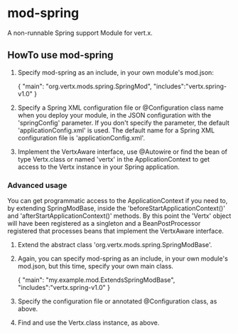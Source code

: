 # mod-spring

A non-runnable Spring support Module for vert.x.

## HowTo use mod-spring

1. Specify mod-spring as an include, in your own module's mod.json:

    {
      "main": "org.vertx.mods.spring.SpringMod",
      "includes":"vertx.spring-v1.0"
    }

2. Specify a Spring XML configuration file or @Configuration class name when you deploy your module, in the JSON configuration with the 'springConfig' parameter. If you don't specify the parameter, the default 'applicationConfig.xml' is used. The default name for a Spring XML configuration file is 'applicationConfig.xml'.

3. Implement the VertxAware interface, use @Autowire or find the bean of type Vertx.class or named 'vertx' in the ApplicationContext to get access to the Vertx instance in your Spring application.

### Advanced usage

You can get programmatic access to the ApplicationContext if you need to, by extending SpringModBase, inside the 'beforeStartApplicationContext()' and 'afterStartApplicationContext()' methods. By this point the 'Vertx' object will have been registered as a singleton and a BeanPostProcessor registered that processes beans that implement the VertxAware interface.

1. Extend the abstract class 'org.vertx.mods.spring.SpringModBase'.

2. Again, you can specify mod-spring as an include, in your own module's mod.json, but this time, specify your own main class.

    {
      "main": "my.example.mod.ExtendsSpringModBase",
      "includes":"vertx.spring-v1.0"
    }

3. Specify the configuration file or annotated @Configuration class, as above.

4. Find and use the Vertx.class instance, as above.

